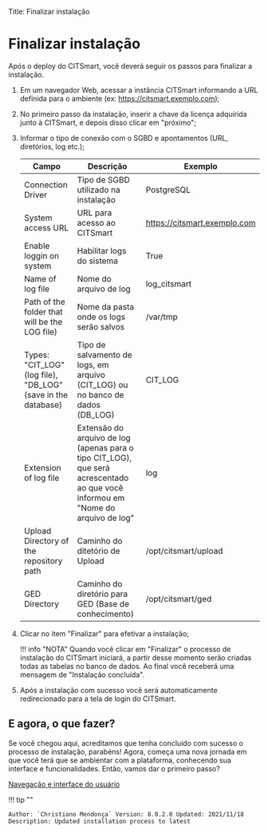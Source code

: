 Title: Finalizar instalação

# Finalizar instalação

Após o deploy do CITSmart, você deverá seguir os passos para finalizar a instalação.

1. Em um navegador Web, acessar a instância CITSmart informando a URL definida para o ambiente (ex: https://citsmart.exemplo.com);

2. No primeiro passo da instalação, inserir a chave da licença adquirida junto à CITSmart, e depois disso clicar em "próximo";

3. Informar o tipo de conexão com o SGBD e apontamentos (URL, diretórios, log etc.);

    |Campo|Descrição|Exemplo|
    |-----|---------|-------|
    |Connection Driver|Tipo de SGBD utilizado na instalação |PostgreSQL |
    |System access URL|URL para acesso ao CITSmart | https://citsmart.exemplo.com|
    |Enable loggin on system|Habilitar logs do sistema |True |
    |Name of log file|Nome do arquivo de log | log_citsmart |
    |Path of the folder that will be the LOG file) |Nome da pasta onde os logs serão salvos |/var/tmp |
    |Types: "CIT_LOG" (log file), "DB_LOG" (save in the database) |Tipo de salvamento de logs, em arquivo (CIT_LOG) ou no banco de dados (DB_LOG) | CIT_LOG|
    |Extension of log file|Extensão do arquivo de log (apenas para o tipo CIT_LOG), que será acrescentado ao que você informou em "Nome do arquivo de log" | log |
    |Upload Directory of the repository path|Caminho do ditetório de Upload | /opt/citsmart/upload |
    |GED Directory |Caminho do diretório para GED (Base de conhecimento)| /opt/citsmart/ged|

4. Clicar no item "Finalizar" para efetivar a instalação;

    !!! info "NOTA"
        Quando você clicar em "Finalizar" o processo de instalação do CITSmart iniciará, a partir desse momento serão criadas todas as tabelas no banco de dados. Ao final você receberá uma mensagem de "Instalação concluída".

5. Após a instalação com sucesso você será automaticamente redirecionado para a tela de login do CITSmart.

## E agora, o que fazer?

Se você chegou aqui, acreditamos que tenha concluído com sucesso o processo de instalação, parabéns! Agora, começa uma nova jornada em que você terá que se ambientar com a plataforma, conhecendo sua interface e funcionalidades. Então, vamos dar o primeiro passo?

[Navegação e interface do usuário][1]

!!! tip ""

    Author: `Christiano Mendonça` Version: 8.0.2.0 Updated: 2021/11/18 Description: Updated installation process to latest

[1]:/pt-br/citsmart-platform-9/initial-settings/navigation-and-user-interface.html
